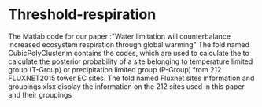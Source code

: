 # Threshold-respiration
The Matlab code for our paper :"Water limitation will counterbalance increased ecosystem respiration through global warming"
The fold named CubicPolyCluster.m contains the codes, which are used to calculate the to calculate the posterior probability of a site belonging to temperature limited group (T-Group) or precipitation limited group (P-Group) from 212 FLUXNET2015 tower EC sites.
The fold named Fluxnet sites information and groupings.xlsx display the information on the 212 sites used in this paper and their groupings
